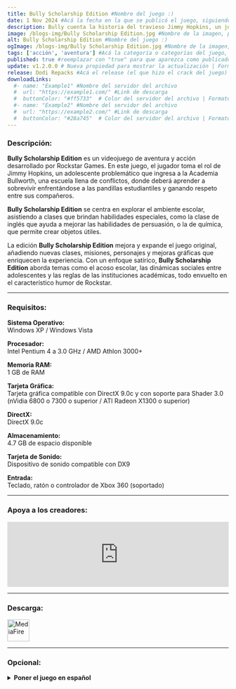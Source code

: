 ```yaml
---
title: Bully Scholarship Edition #Nombre del juego :)
date: 1 Nov 2024 #Acá la fecha en la que se publicó el juego, siguiendo este formato: Dia "30", Mes "Oct", Año "2024" = como debe quedar: 30 Oct 2024
description: Bully cuenta la historia del travieso Jimmy Hopkins, un joven de 15 años que atraviesa la hilaridad y la incomodidad de la adolescencia. Vence a los deportistas en el balón prisionero, haz bromas a los pijos, salva a los nerds, besa a la chica y avanza por la jerarquía social en la peor escuela de la zona. #Acá una mini descripción del juego
image: /blogs-img/Bully Scholarship Edition.jpg #Nombre de la imagen, por lo general es exactamente el mismo nombre que el juego excluyendo lo ":" (Dos puntos)
alt: Bully Scholarship Edition #Nombre del juego :)
ogImage: /blogs-img/Bully Scholarship Edition.jpg #Nombre de la imagen, por lo general es exactamente el mismo nombre que el juego excluyendo lo ":" (Dos puntos)
tags: ['acción', 'aventura'] #Acá la categoría o categorías del juego, si es más de una se coloca en este formato: ['categoría1', 'categoría2']
published: true #reemplazar con "true" para que aparezca como publicado
update: v1.2.0.0 # Nueva propiedad para mostrar la actualización | Formato: v1.0.0
release: Dodi Repacks #Acá el release (el que hizo el crack del juego) | Formato: Nicolhetti
downloadLinks:
  #- name: "Example1" #Nombre del servidor del archivo
  #  url: "https://example1.com/" #Link de descarga
  #  buttonColor: "#ff5733"  # Color del servidor del archivo | Formato hexadecimal | MediaFire: #0171F0 | Buzzheavier: #FF6600 |
  #- name: "Example2" #Nombre del servidor del archivo
  #  url: "https://example2.com/" #Link de descarga
  #  buttonColor: "#28a745"  # Color del servidor del archivo | Formato hexadecimal | MediaFire: #0171F0 | Buzzheavier: #FF6600 |
---
```


<!--En VSCode seleccionando una palabra, por ejemplo: "Bully Scholarship Edition" y apretando Ctrl+F2 se seleccionan todas las palabras iguales-->

### Descripción:
**Bully Scholarship Edition** es un videojuego de aventura y acción desarrollado por Rockstar Games. En este juego, el jugador toma el rol de Jimmy Hopkins, un adolescente problemático que ingresa a la Academia Bullworth, una escuela llena de conflictos, donde deberá aprender a sobrevivir enfrentándose a las pandillas estudiantiles y ganando respeto entre sus compañeros.

**Bully Scholarship Edition** se centra en explorar el ambiente escolar, asistiendo a clases que brindan habilidades especiales, como la clase de inglés que ayuda a mejorar las habilidades de persuasión, o la de química, que permite crear objetos útiles.

La edición **Bully Scholarship Edition** mejora y expande el juego original, añadiendo nuevas clases, misiones, personajes y mejoras gráficas que enriquecen la experiencia. Con un enfoque satírico, **Bully Scholarship Edition** aborda temas como el acoso escolar, las dinámicas sociales entre adolescentes y las reglas de las instituciones académicas, todo envuelto en el característico humor de Rockstar.

<!--Prompt para Chat-GPT: Hazme una descripción para el juego "Bully Scholarship Edition" y cada que menciones "Bully Scholarship Edition" ponlo en negrita -->

---

### Requisitos:
**Sistema Operativo:**  
Windows XP / Windows Vista

**Procesador:**  
Intel Pentium 4 a 3.0 GHz / AMD Athlon 3000+

**Memoria RAM:**  
1 GB de RAM

**Tarjeta Gráfica:**  
Tarjeta gráfica compatible con DirectX 9.0c y con soporte para Shader 3.0 (nVidia 6800 o 7300 o superior / ATI Radeon X1300 o superior)

**DirectX:**  
DirectX 9.0c

**Almacenamiento:**  
4.7 GB de espacio disponible

**Tarjeta de Sonido:**  
Dispositivo de sonido compatible con DX9

**Entrada:**  
Teclado, ratón o controlador de Xbox 360 (soportado)
<!--Si falta o sobra un requisito se quita o se agrega manteniendo el mismo formato-->

---

### Apoya a los creadores:
<iframe src="https://store.steampowered.com/widget/12200/" frameborder="0" style="background-color: transparent; width: 100% !important; aspect-ratio: 646 / 190;"></iframe>

<!--Reemplazar los numeros (AppID) del juego (en este caso 12200) por el numero (AppID) correspondiente con el juego a publicar-->
<!--El AppID se encuentra en la URL del Juego en Steam-->

---

### Descarga:

[<img src="https://gist.github.com/cxmeel/0dbc95191f239b631c3874f4ccf114e2/raw/download.svg" alt="MediaFire" height="50" />](https://www.mediafire.com/file/lof0rgzunvxbyk1/Bully.zip/file)

<!-- # se debe reemplazar por el link de descarga-->

<!--MediaFire se debe reemplazar por el servicio donde está subido el juego-->

---

### Opcional:

<details close>
  <summary><strong>Poner el juego en español</strong></summary>
  <br><strong>Paso 1:</strong> Ir a la carpeta <strong>Config\Text\</strong>
  <br><strong>Paso 2:</strong> Cambiar el nombre de los archivos <strong>American</strong> a <strong>AmericanBackup</strong>
  <br><strong>Paso 3:</strong> Cambiar el nombre de los archivos <strong>Spanish</strong> a <strong>American</strong>
  <br><strong>Paso 4:</strong> Disfrutar el juego.<br>
  </ul>
</details>